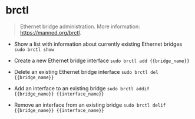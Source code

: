 # brctl
> Ethernet bridge administration.
> More information: <https://manned.org/brctl>.

- Show a list with information about currently existing Ethernet bridges
`sudo brctl show`

- Create a new Ethernet bridge interface
`sudo brctl add {{bridge_name}}`

- Delete an existing Ethernet bridge interface
`sudo brctl del {{bridge_name}}`

- Add an interface to an existing bridge
`sudo brctl addif {{bridge_name}} {{interface_name}}`

- Remove an interface from an existing bridge
`sudo brctl delif {{bridge_name}} {{interface_name}}`
